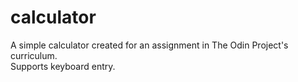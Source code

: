 # calculator
A simple calculator created for an assignment in The Odin Project's curriculum.  
Supports keyboard entry.